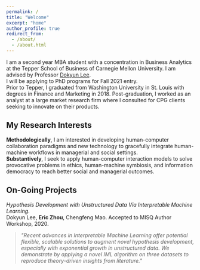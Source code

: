 ```yaml
---
permalink: /
title: "Welcome"
excerpt: "home"
author_profile: true
redirect_from: 
  - /about/
  - /about.html
---
```


I am a second year MBA student with a concentration in Business Analytics at the Tepper School of Business of Carnegie Mellon University. I am advised by Professor [Dokyun Lee](https://www.leedokyun.com/). <br/>
I will be applying to PhD programs for Fall 2021 entry. <br/>
Prior to Tepper, I graduated from Washington University in St. Louis with degrees in Finance and Marketing in 2018. Post-graduation, I worked as an analyst at a large market research firm where I consulted for CPG clients seeking to innovate on their products.

My Research Interests
------
**Methodologically**, I am interested in developing human-computer collaboration paradigms and new technology to gracefully integrate human-machine workflows in managerial and social settings. <br/>
**Substantively**, I seek to apply human-computer interaction models to solve provocative problems in ethics, human-machine symbiosis, and information democracy to reach better social and managerial outcomes.


On-Going Projects
------
*Hypothesis Development with Unstructured Data Via Interpretable Machine Learning*. <br/>
Dokyun Lee, **Eric Zhou**, Chengfeng Mao. Accepted to MISQ Author Workshop, 2020. <br/>
>*"Recent advances in Interpretable Machine Learning offer potential flexible, scalable solutions to augment novel hypothesis development, especially with exponential growth in unstructured data. We demonstrate by applying a novel IML algorithm on three datasets to reproduce theory-driven insights from literature."*